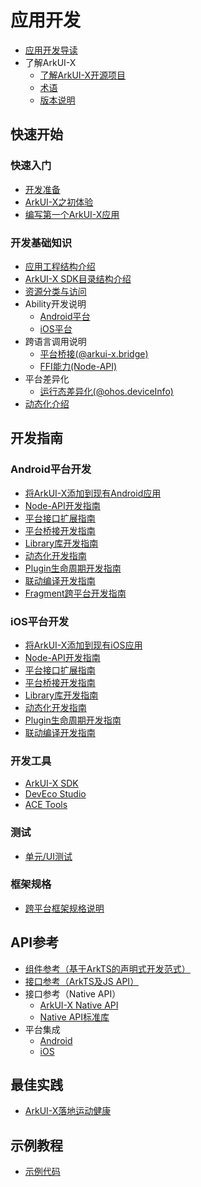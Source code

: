 # 应用开发

- [应用开发导读](application-dev-guide.md)
- 了解ArkUI-X
  - [了解ArkUI-X开源项目](../ArkUI-X-Overview-zh.md)
  - [术语](../glossary.md)
  - [版本说明](../release-notes/README.md)

## 快速开始

### 快速入门

- [开发准备](quick-start/start-overview.md)
- [ArkUI-X之初体验](quick-start/start-with-deveco-studio.md)
- [编写第一个ArkUI-X应用](quick-start/start-with-ets-stage.md)

### 开发基础知识

- [应用工程结构介绍](quick-start/package-structure-guide.md)
- [ArkUI-X SDK目录结构介绍](quick-start/sdk-structure-guide.md)
- [资源分类与访问](quick-start/resource-categories-and-access.md)
- Ability开发说明
  - [Android平台](quick-start/start-with-ability-on-android.md)
  - [iOS平台](quick-start/start-with-ability-on-ios.md)
- 跨语言调用说明
  - [平台桥接(@arkui-x.bridge)](quick-start/platform-bridge-introduction.md)
  - [FFI能力(Node-API)](quick-start/ffi-napi-introduction.md)
- 平台差异化
  - [运行态差异化(@ohos.deviceInfo)](quick-start/platform-different-introduction.md)
- [动态化介绍](quick-start/dynamic-introduction.md)

## 开发指南

### Android平台开发

- [将ArkUI-X添加到现有Android应用](./tutorial/how-to-integrate-arkui-into-android.md)
- [Node-API开发指南](./tutorial/how-to-use-napi-on-android.md)
- [平台接口扩展指南](./tutorial/how-to-explore-native-interface-on-android.md)
- [平台桥接开发指南](./tutorial/how-to-use-bridge-on-android.md)
- [Library库开发指南](./tutorial/how-to-use-library-on-android.md)
- [动态化开发指南](./tutorial/how-to-use-dynamic-on-android.md)
- [Plugin生命周期开发指南](./tutorial/how-to-use-arkui-x-plugin-on-android.md)
- [联动编译开发指南](./tutorial/how-to-linkage-compilation-on-android.md)
- [Fragment跨平台开发指南](./tutorial/how-to-use-fragment-on-android.md)

### iOS平台开发

- [将ArkUI-X添加到现有iOS应用](./tutorial/how-to-integrate-arkui-into-ios.md)
- [Node-API开发指南](./tutorial/how-to-use-napi-on-ios.md)
- [平台接口扩展指南](./tutorial/how-to-explore-native-interface-on-ios.md)
- [平台桥接开发指南](./tutorial/how-to-use-bridge-on-ios.md)
- [Library库开发指南](./tutorial/how-to-use-library-on-ios.md)
- [动态化开发指南](./tutorial/how-to-use-dynamic-on-ios.md)
- [Plugin生命周期开发指南](./tutorial/how-to-use-arkui-x-plugin-on-ios.md)
- [联动编译开发指南](./tutorial/how-to-linkage-compilation-on-ios.md)

### 开发工具

- [ArkUI-X SDK](tools/how-to-use-arkui-x-sdk.md)
- [DevEco Studio](tools/how-to-use-deveco-studio.md)
- [ACE Tools](tools/how-to-use-ace-tools.md)

### 测试

- [单元/UI测试](./test/arkxtest.md)

### 框架规格

- [跨平台框架规格说明](./tutorial/specification/framework-specification.md)

## API参考

- [组件参考（基于ArkTS的声明式开发范式）](reference/arkui-ts/README.md)
- [接口参考（ArkTS及JS API）](reference/apis/README.md)
- 接口参考（Native API）
  - [ArkUI-X Native API](reference/native-apis/README.md)
  - [Native API标准库](./reference/native-lib/third_party_napi/napi.md)
- 平台集成
  - [Android](reference/arkui-for-android/README.md)
  - [iOS](reference/arkui-for-ios/README.md)

## 最佳实践

- [ArkUI-X落地运动健康](./tutorial/how-to-use-arkuix-on-huaweiHealth.md)

## 示例教程

- [示例代码](https://gitee.com/arkui-x/samples)

